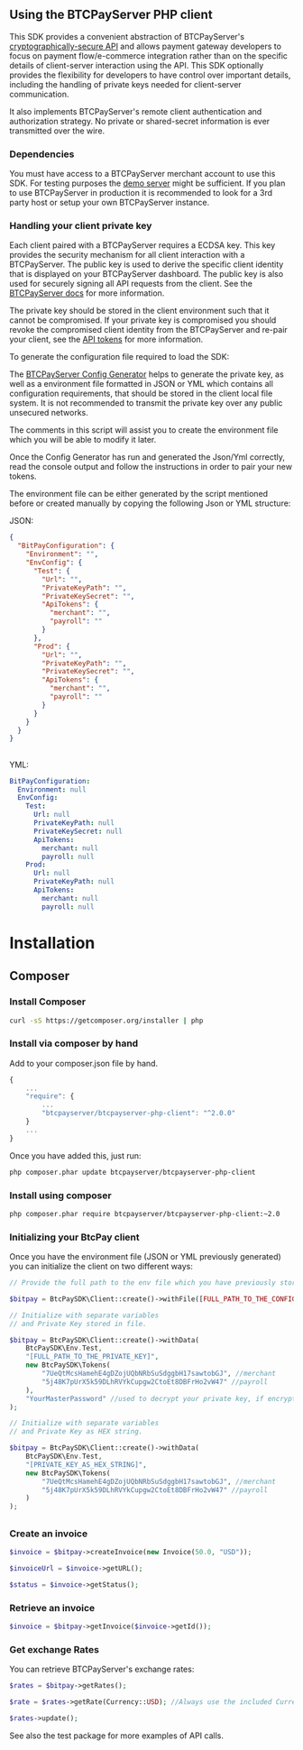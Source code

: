## Using the BTCPayServer PHP client

This SDK provides a convenient abstraction of BTCPayServer's [cryptographically-secure API](https://docs.btcpayserver.org/CustomIntegration/) and allows payment gateway developers to focus on payment flow/e-commerce integration rather than on the specific details of client-server interaction using the API.  This SDK optionally provides the flexibility for developers to have control over important details, including the handling of private keys needed for client-server communication.

It also implements BTCPayServer's remote client authentication and authorization strategy.  No private or shared-secret information is ever transmitted over the wire.

### Dependencies

You must have access to a BTCPayServer merchant account to use this SDK.  For testing purposes the [demo server](https://mainnet.demo.btcpayserver.org/) might be sufficient. If you plan to use BTCPayServer in production it is recommended to look for a 3rd party host or setup your own BTCPayServer instance.

### Handling your client private key

Each client paired with a BTCPayServer requires a ECDSA key.  This key provides the security mechanism for all client interaction with a BTCPayServer. The public key is used to derive the specific client identity that is displayed on your BTCPayServer dashboard.  The public key is also used for securely signing all API requests from the client.  See the [BTCPayServer docs](https://docs.btcpayserver.org/) for more information.

The private key should be stored in the client environment such that it cannot be compromised.  If your private key is compromised you should revoke the compromised client identity from the BTCPayServer and re-pair your client, see the [API tokens](https://docs.btcpayserver.org/CustomIntegration/) for more information.

To generate the configuration file required to load the SDK:

The [BTCPayServer Config Generator](https://github.com/btcpayserver/btcpayserver-php-client/blob/master/examples/ConfigGenerator.php) helps to generate the private key, as well as a environment file formatted in JSON or YML which contains all configuration requirements, that should be stored in the client local file system. It is not recommended to transmit the private key over any public unsecured networks.

The comments in this script will assist you to create the environment file which you will be able to modify it later.

Once the Config Generator has run and generated the Json/Yml correctly, read the console output and follow the instructions in order to pair your new tokens.

The environment file can be either generated by the script mentioned before or created manually by copying the following Json or YML structure:

JSON:
```json
{
  "BitPayConfiguration": {
    "Environment": "",
    "EnvConfig": {
      "Test": {
        "Url": "",
        "PrivateKeyPath": "",
        "PrivateKeySecret": "",
        "ApiTokens": {
          "merchant": "",
          "payroll": ""
        }
      },
      "Prod": {
        "Url": "",
        "PrivateKeyPath": "",
        "PrivateKeySecret": "",
        "ApiTokens": {
          "merchant": "",
          "payroll": ""
        }
      }
    }
  }
}
```
##
YML:
```yml
BitPayConfiguration:
  Environment: null
  EnvConfig:
    Test:
      Url: null
      PrivateKeyPath: null
      PrivateKeySecret: null
      ApiTokens:
        merchant: null
        payroll: null
    Prod:
      Url: null
      PrivateKeyPath: null
      ApiTokens:
        merchant: null
        payroll: null
```

# Installation

## Composer

### Install Composer

```bash
curl -sS https://getcomposer.org/installer | php
```

### Install via composer by hand

Add to your composer.json file by hand.

```javascript
{
    ...
    "require": {
        ...
        "btcpayserver/btcpayserver-php-client": "^2.0.0"
    }
    ...
}
```

Once you have added this, just run:

```bash
php composer.phar update btcpayserver/btcpayserver-php-client
```

### Install using composer

```bash
php composer.phar require btcpayserver/btcpayserver-php-client:~2.0
```

### Initializing your BtcPay client

Once you have the environment file (JSON or YML previously generated) you can initialize the client on two different ways:

```php
// Provide the full path to the env file which you have previously stored securely.

$bitpay = BtcPaySDK\Client::create()->withFile([FULL_PATH_TO_THE_CONFIG_FILE]);
```

```php
// Initialize with separate variables 
// and Private Key stored in file.

$bitpay = BtcPaySDK\Client::create()->withData(
    BtcPaySDK\Env.Test,
    "[FULL_PATH_TO_THE_PRIVATE_KEY]",
    new BtcPaySDK\Tokens(
        "7UeQtMcsHamehE4gDZojUQbNRbSuSdggbH17sawtobGJ", //merchant
        "5j48K7pUrX5k59DLhRVYkCupgw2CtoEt8DBFrHo2vW47" //payroll
    ),
    "YourMasterPassword" //used to decrypt your private key, if encrypted
);
```
```php
// Initialize with separate variables 
// and Private Key as HEX string.

$bitpay = BtcPaySDK\Client::create()->withData(
    BtcPaySDK\Env.Test,
    "[PRIVATE_KEY_AS_HEX_STRING]",
    new BtcPaySDK\Tokens(
        "7UeQtMcsHamehE4gDZojUQbNRbSuSdggbH17sawtobGJ", //merchant
        "5j48K7pUrX5k59DLhRVYkCupgw2CtoEt8DBFrHo2vW47" //payroll
    )
);
```
##
### Create an invoice

```php
$invoice = $bitpay->createInvoice(new Invoice(50.0, "USD"));

$invoiceUrl = $invoice->getURL();

$status = $invoice->getStatus();
```

### Retrieve an invoice

```php
$invoice = $bitpay->getInvoice($invoice->getId());
```

### Get exchange Rates

You can retrieve BTCPayServer's exchange rates:

```php
$rates = $bitpay->getRates();

$rate = $rates->getRate(Currency::USD); //Always use the included Currency model to avoid typos

$rates->update();
```

See also the test package for more examples of API calls.

